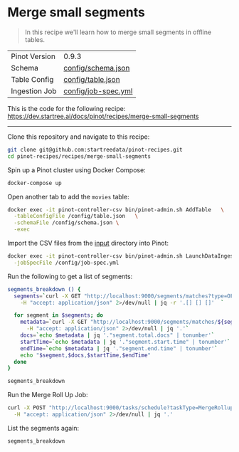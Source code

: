 # Merge small segments

> In this recipe we'll learn how to merge small segments in offline tables.

<table>
  <tr>
    <td>Pinot Version</td>
    <td>0.9.3</td>
  </tr>
  <tr>
    <td>Schema</td>
    <td><a href="config/schema.json">config/schema.json</a></td>
  </tr>
    <tr>
    <td>Table Config</td>
    <td><a href="config/table.json">config/table.json</a></td>
  </tr>
      <tr>
    <td>Ingestion Job</td>
    <td><a href="config/job-spec.yml">config/job-spec.yml</a></td>
  </tr>
</table>

This is the code for the following recipe: https://dev.startree.ai/docs/pinot/recipes/merge-small-segments

***

Clone this repository and navigate to this recipe:

```bash
git clone git@github.com:startreedata/pinot-recipes.git
cd pinot-recipes/recipes/merge-small-segments
```

Spin up a Pinot cluster using Docker Compose:

```bash
docker-compose up
```

Open another tab to add the `movies` table:

```bash
docker exec -it pinot-controller-csv bin/pinot-admin.sh AddTable   \
  -tableConfigFile /config/table.json   \
  -schemaFile /config/schema.json \
  -exec
```

Import the CSV files from the [input](input) directory into Pinot:

```bash
docker exec -it pinot-controller-csv bin/pinot-admin.sh LaunchDataIngestionJob \
  -jobSpecFile /config/job-spec.yml
```

Run the following to get a list of segments:

```bash
segments_breakdown () {
  segments=`curl -X GET "http://localhost:9000/segments/matches?type=OFFLINE" \
    -H "accept: application/json" 2>/dev/null | jq -r '.[] [] []'  `

  for segment in $segments; do 
    metadata=`curl -X GET "http://localhost:9000/segments/matches/${segment}/metadata" \
      -H "accept: application/json" 2>/dev/null | jq '.'`
    docs=`echo $metadata | jq '."segment.total.docs" | tonumber'`
    startTime=`echo $metadata | jq '."segment.start.time" | tonumber'`
    endTime=`echo $metadata | jq '."segment.end.time" | tonumber'`
    echo "$segment,$docs,$startTime,$endTime"
  done
}

segments_breakdown
```

Run the Merge Roll Up Job:

```bash
curl -X POST "http://localhost:9000/tasks/schedule?taskType=MergeRollupTask&tableName=matches_OFFLINE" \
  -H "accept: application/json" 2>/dev/null | jq '.'
```

List the segments again:

```bash
segments_breakdown
```
